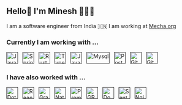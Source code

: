 ## Hello👋 I'm Minesh 👩🏻‍💻

I am a software engineer from India 🇮🇳 I am working at [Mecha.org](https://www.mechasystems.com)

### Currently I am working with ...

<a href="" target="_blank" title="Java" rel="noreferrer"><img src="https://www.vectorlogo.zone/logos/java/java-icon.svg" alt="Java" width="30" height="30"/></a>&nbsp;&nbsp;
<a href="" target="_blank" title="Springboot" rel="noreferrer"><img src="https://www.vectorlogo.zone/logos/springio/springio-icon.svg" alt="Springboot" width="30" height="30"/></a>&nbsp;&nbsp;
<a href="" target="_blank" title="Rust" rel="noreferrer"><img src="https://www.vectorlogo.zone/logos/rust-lang/rust-lang-icon.svg" alt="Rust" width="30" height="30"/></a>&nbsp;&nbsp;
<a href="" target="_blank" title="TypeScript" rel="noreferrer"><img src="https://www.vectorlogo.zone/logos/typescriptlang/typescriptlang-icon.svg" alt="TypeScript" width="30" height="30"/></a>&nbsp;&nbsp;
<a href="" target="_blank" title="JavaScript" rel="noreferrer"><img src="https://www.freepnglogos.com/uploads/javascript-png/javascript-vector-logo-yellow-png-transparent-javascript-vector-12.png" alt="JavaScript" width="30" height="30"/></a>&nbsp;&nbsp;
<a href="" target="_blank" title="Mysql" rel="noreferrer"><img src="https://www.vectorlogo.zone/logos/mysql/mysql-official.svg" alt="Mysql" width="60" height="30"/></a>&nbsp;&nbsp;
<a href="" target="_blank" title="PostgreSQL" rel="noreferrer"><img src="https://www.vectorlogo.zone/logos/postgresql/postgresql-vertical.svg" alt="PostgreSQL" width="30" height="30"/></a>&nbsp;&nbsp;
<a href="" target="_blank" title="Git" rel="noreferrer"><img src="https://www.vectorlogo.zone/logos/git-scm/git-scm-icon.svg" alt="Git" width="30" height="30"/></a>&nbsp;&nbsp;
<a href="" target="_blank" title="GitHub" rel="noreferrer"><img src="https://www.vectorlogo.zone/logos/github/github-tile.svg" alt="GitHub" width="30" height="30"/></a>&nbsp;&nbsp;


### I have also worked with ...

<a href="" target="_blank" title="Dotnet" rel="noreferrer"><img src="https://www.vectorlogo.zone/logos/dotnet/dotnet-icon.svg" alt="Dotnet" width="30" height="30"/></a>&nbsp;&nbsp;
<a href="" target="_blank" title="Reactjs" rel="noreferrer"><img src="https://www.vectorlogo.zone/logos/reactjs/reactjs-icon.svg" alt="Reactjs" width="30" height="30"/></a>&nbsp;&nbsp;
<a href="" target="_blank" title="Grafana" rel="noreferrer"><img src="https://www.vectorlogo.zone/logos/grafana/grafana-icon.svg" alt="Grafana" width="30" height="30"/></a>&nbsp;&nbsp;
<a href="" target="_blank" title="Nats" rel="noreferrer"><img src="https://www.vectorlogo.zone/logos/natsio/natsio-icon.svg" alt="Nats" width="30" height="30"/></a>&nbsp;&nbsp;
<a href="" target="_blank" title="Prometheus" rel="noreferrer"><img src="https://www.vectorlogo.zone/logos/prometheusio/prometheusio-icon.svg" alt="Prometheus" width="30" height="30"/></a>&nbsp;&nbsp;
<a href="" target="_blank" title="GRPC" rel="noreferrer"><img src="https://www.vectorlogo.zone/logos/grpcio/grpcio-ar21.svg" alt="GRPC" width="30" height="30"/></a>&nbsp;&nbsp;
<a href="" target="_blank" title="Docker" rel="noreferrer"><img src="https://www.vectorlogo.zone/logos/docker/docker-icon.svg" alt="Docker" width="30" height="30"/></a>&nbsp;&nbsp;
<a href="" target="_blank" title="Sentry" rel="noreferrer"><img src="https://www.vectorlogo.zone/logos/sentryio/sentryio-icon.svg" alt="Sentry" width="30" height="30"/></a>&nbsp;&nbsp;
<a href="" target="_blank" title="Nginx" rel="noreferrer"><img src="https://www.vectorlogo.zone/logos/nginx/nginx-icon.svg" alt="Nginx" width="30" height="30"/></a>&nbsp;&nbsp;


